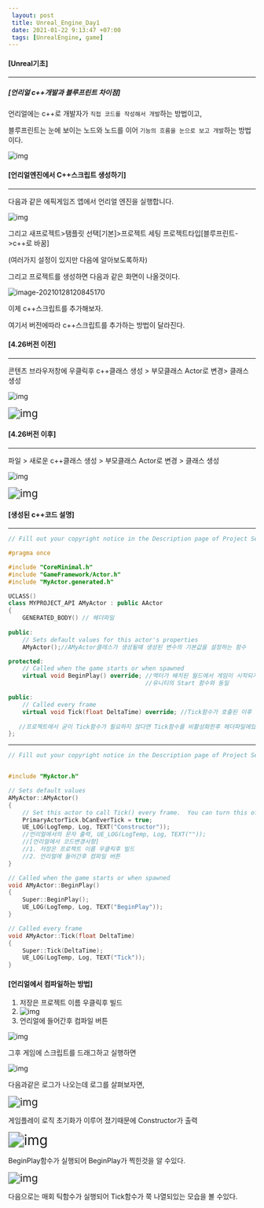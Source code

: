 ```yaml
---
 layout: post
 title: Unreal_Engine_Day1
 date: 2021-01-22 9:13:47 +07:00
 tags: [UnrealEngine, game]
---
```


#### [Unreal기초]

---

##### [언리얼 c++개발과 블루프린트 차이점]

언리얼에는 c++로 개발자가 `직접 코드를 작성해서 개발`하는 방법이고, 

블루프린트는 눈에 보이는 노드와 노드를 이어 `기능의 흐름을 눈으로 보고 개발`하는 방법이다.

![img](https://cdn.discordapp.com/attachments/804184517644386345/804185094029049866/unknown.png)



#### [언리얼엔진에서 C++스크립트 생성하기]

---

다음과 같은 에픽게임즈 앱에서 언리얼 엔진을 실행합니다.

![img](https://cdn.discordapp.com/attachments/804184517644386345/804185359964700692/unknown.png)

그리고 새프로젝트>탬플릿 선택[기본]>프로젝트 세팅 프로젝트타입[블루프린트->c++로 바꿈]

(여러가지 설정이 있지만 다음에 알아보도록하자)

그리고 프로젝트를 생성하면 다음과 같은 화면이 나올것이다.

![image-20210128120845170](C:\Users\user\AppData\Roaming\Typora\typora-user-images\image-20210128120845170.png)

이제 c++스크립트를 추가해보자.

여기서 버전에따라 c++스크립트를 추가하는 방법이 달라진다.



#### [4.26버전 이전]

---

콘텐츠 브라우저창에 우클릭후 c++클래스 생성 > 부모클래스 Actor로 변경> 클래스 생성

![img](https://cdn.discordapp.com/attachments/804184517644386345/804188440996085791/unknown.png)

<img src="https://cdn.discordapp.com/attachments/804184517644386345/804187640575819806/unknown.png" alt="img" style="zoom:150%;" />



#### [4.26버전 이후]

---

파일 > 새로운 c++클래스 생성 > 부모클래스 Actor로 변경 > 클래스 생성

![img](https://cdn.discordapp.com/attachments/804184517644386345/804186935412129802/unknown.png)

<img src="https://cdn.discordapp.com/attachments/804184517644386345/804187640575819806/unknown.png" alt="img" style="zoom:150%;" />



#### [생성된 c++코드 설명]

---

```c++
// Fill out your copyright notice in the Description page of Project Settings.

#pragma once

#include "CoreMinimal.h"
#include "GameFramework/Actor.h"
#include "MyActor.generated.h"

UCLASS()
class MYPROJECT_API AMyActor : public AActor
{
	GENERATED_BODY() // 헤더파일
	
public:	
	// Sets default values for this actor's properties
	AMyActor();//AMyActor클레스가 생성될때 생성된 변수의 기본값을 설정하는 함수

protected:
	// Called when the game starts or when spawned
	virtual void BeginPlay() override; //엑터가 배치된 월드에서 게임이 시작되거나 엑터가 월드에 스폰되었을때 호출되는 함수, 게임플레이 로직 초기화
									   //유니티의 Start 함수와 동일

public:	
	// Called every frame
	virtual void Tick(float DeltaTime) override; //Tick함수가 호출된 이후 얼마의 시간이 경과했는지 알 수있는 함수, 유니티의 Update함수와 동일
	                                            
   //프로젝트에서 굳이 Tick함수가 필요하지 않다면 Tick함수를 비활성화한후 헤더파일에있는 Tick함수와 PrimaryActorTick.bCanEverTick = true; 코드까지 비활성화
};

```

---

```c++
// Fill out your copyright notice in the Description page of Project Settings.


#include "MyActor.h"

// Sets default values
AMyActor::AMyActor()
{
 	// Set this actor to call Tick() every frame.  You can turn this off to improve performance if you don't need it.
	PrimaryActorTick.bCanEverTick = true;
	UE_LOG(LogTemp, Log, TEXT("Constructor"));
	//언리얼에서의 문자 출력, UE_LOG(LogTemp, Log, TEXT(""));
	//[언리얼에서 코드변경사항] 
	//1. 저장은 프로젝트 이름 우클릭후 빌드
	//2. 언리얼에 들어간후 컴파일 버튼
}

// Called when the game starts or when spawned
void AMyActor::BeginPlay()
{
	Super::BeginPlay();
	UE_LOG(LogTemp, Log, TEXT("BeginPlay"));
}

// Called every frame
void AMyActor::Tick(float DeltaTime)
{
	Super::Tick(DeltaTime);
	UE_LOG(LogTemp, Log, TEXT("Tick"));
}
```

#### [언리얼에서 컴파일하는 방법]

1. 저장은 프로젝트 이름 우클릭후 빌드
2. ![img](https://cdn.discordapp.com/attachments/804184517644386345/804190146417262612/unknown.png)
3. 언리얼에 들어간후 컴파일 버튼

![img](https://cdn.discordapp.com/attachments/804184517644386345/804190327400693760/unknown.png)

그후 게임에 스크립트를 드래그하고 실행하면

![img](https://cdn.discordapp.com/attachments/804184517644386345/804190749742596156/unknown.png)

다음과같은 로그가 나오는데 로그를 살펴보자면,

<img src="https://cdn.discordapp.com/attachments/804184517644386345/804190903094738995/unknown.png" alt="img" style="zoom:150%;" />

게임플레이 로직 초기화가 이루어 졌기때문에 Constructor가 출력

<img src="https://cdn.discordapp.com/attachments/804184517644386345/804190970073448498/unknown.png" alt="img" style="zoom:200%;" />

BeginPlay함수가 실행되어 BeginPlay가 찍힌것을 알 수있다.

<img src="https://cdn.discordapp.com/attachments/804184517644386345/804191046388023306/unknown.png" alt="img" style="zoom:150%;" />

다음으로는 매회 틱함수가 실행되어 Tick함수가 쭉 나열되있는 모습을 볼 수있다.